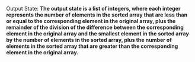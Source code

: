 Output State: **The output state is a list of integers, where each integer represents the number of elements in the sorted array that are less than or equal to the corresponding element in the original array, plus the remainder of the division of the difference between the corresponding element in the original array and the smallest element in the sorted array by the number of elements in the sorted array, plus the number of elements in the sorted array that are greater than the corresponding element in the original array.**